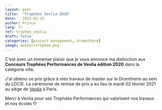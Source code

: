 ```yaml
---
layout: post
title:  "Trophées Veolia 2020"
date:   2021-02-15
author: Prince
lang: fr
ref: trophee_veolia
draft: false
categories: [project management, dromotherm]
image: master/trophee.png
---
```


C'est avec un immense plaisir que je vous annonce ma distinction aux **Concours Trophées Performances de Veolia édition 2020** 
dans la catégorie ville.

J'ai obtenu ce prix grâce à mes travaux de master sur le Dromtherm au sein du LOCIE.
La cérémonie de remise de prix a eu lieu le mardi 02 février 2021 au siège de [Veolia](https://www.youtube.com/watch?v=cd3J64suSZU&feature=youtu.be) à Paris. 

Merci à Veolia pour ses Trophées Performances qui valorisent nos travaux et nos écoles !!!
